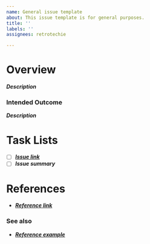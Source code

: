 ```yaml
---
name: General issue template
about: This issue template is for general purposes.
title: ''
labels: ''
assignees: retrotechie

---
```


<h1>Overview</h1>

***Description***

<h3>Intended Outcome</h3>

***Description***

<h1>Task Lists</h1>

- [ ] ***[Issue link]()***
- [ ] ***Issue summary***

<h1>References</h1>

- ***[Reference link]()***

<h3>See also</h3>

- ***[Reference example]()***
